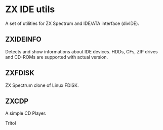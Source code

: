 ZX IDE utils
============

A set of utilities for ZX Spectrum and IDE/ATA interface (divIDE).



ZXIDEINFO
---------
Detects and show informations about IDE devices. HDDs, CFs, ZIP drives and CD-ROMs are supported with actual version.


ZXFDISK
-------
ZX Spectrum clone of Linux FDISK.


ZXCDP
-----
A simple CD Player.


Tritol
